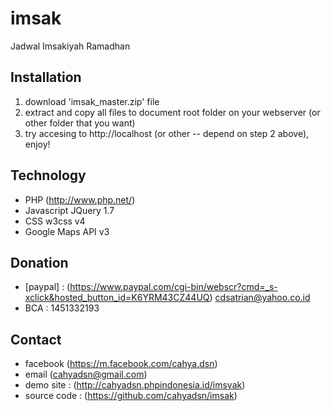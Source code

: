 # imsak
Jadwal Imsakiyah Ramadhan

## Installation
1. download 'imsak_master.zip' file
2. extract and copy all files to document root folder on your webserver (or other folder that you want)
3. try accesing to http://localhost (or other -- depend on step 2 above), enjoy!

## Technology
+ PHP (http://www.php.net/)
+ Javascript JQuery 1.7
+ CSS w3css v4
+ Google Maps API v3

## Donation
+ [paypal] : (https://www.paypal.com/cgi-bin/webscr?cmd=_s-xclick&hosted_button_id=K6YRM43CZ44UQ) cdsatrian@yahoo.co.id
+ BCA : 1451332193

## Contact
+ facebook (https://m.facebook.com/cahya.dsn)
+ email (cahyadsn@gmail.com)
+ demo site    : (http://cahyadsn.phpindonesia.id/imsyak)
+ source code  : (https://github.com/cahyadsn/imsak)

